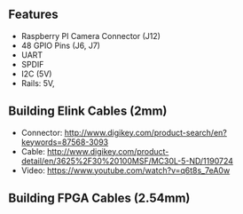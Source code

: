 

## Features
* Raspberry PI Camera Connector (J12)
* 48 GPIO Pins (J6, J7)
* UART
* SPDIF
* I2C (5V)
* Rails: 5V, 

## Building Elink Cables (2mm)
* Connector: http://www.digikey.com/product-search/en?keywords=87568-3093
* Cable: http://www.digikey.com/product-detail/en/3625%2F30%20100MSF/MC30L-5-ND/1190724
* Video: https://www.youtube.com/watch?v=q6t8s_7eA0w

## Building FPGA Cables (2.54mm)

